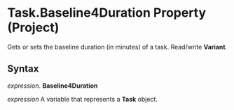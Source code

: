 
# Task.Baseline4Duration Property (Project)

Gets or sets the baseline duration (in minutes) of a task. Read/write  **Variant**.


## Syntax

 _expression_. **Baseline4Duration**

 _expression_ A variable that represents a **Task** object.

